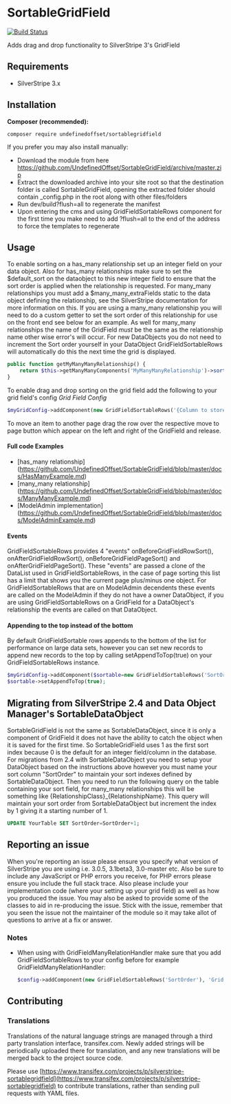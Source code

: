 SortableGridField
=================
[![Build Status](https://travis-ci.org/UndefinedOffset/SortableGridField.png)](https://travis-ci.org/UndefinedOffset/SortableGridField)

Adds drag and drop functionality to SilverStripe 3's GridField

## Requirements
* SilverStripe 3.x

## Installation
__Composer (recommended):__
```
composer require undefinedoffset/sortablegridfield
```

If you prefer you may also install manually:
* Download the module from here https://github.com/UndefinedOffset/SortableGridField/archive/master.zip
* Extract the downloaded archive into your site root so that the destination folder is called SortableGridField, opening the extracted folder should contain _config.php in the root along with other files/folders
* Run dev/build?flush=all to regenerate the manifest
* Upon entering the cms and using GridFieldSortableRows component for the first time you make need to add ?flush=all to the end of the address to force the templates to regenerate


## Usage
To enable sorting on a has_many relationship set up an integer field on your data object. Also for has_many relationships make sure to set the $default_sort on the dataobject to this new integer field to ensure that the sort order is applied when the relationship is requested. For many_many relationships you must add a $many_many_extraFields static to the data object defining the relationship, see the SilverStripe documentation for more information on this. If you are using a many_many relationship you will need to do a custom getter to set the sort order of this relationship for use on the front end see below for an example. As well for many_many relationships the name of the GridField *must* be the same as the relationship name other wise error's will occur. For new DataObjects you do not need to increment the Sort order yourself in your DataObject GridFieldSortableRows will automatically do this the next time the grid is displayed.

```php
public function getMyManyManyRelationship() {
    return $this->getManyManyComponents('MyManyManyRelationship')->sort('SortColumn');
}
```


To enable drag and drop sorting on the grid field add the following to your grid field's config
*Grid Field Config*

```php
$myGridConfig->addComponent(new GridFieldSortableRows('{Column to store sort}'));
```

To move an item to another page drag the row over the respective move to page button which appear on the left and right of the GridField and release.

#### Full code Examples
* [has_many relationship] (https://github.com/UndefinedOffset/SortableGridField/blob/master/docs/HasManyExample.md)
* [many_many relationship] (https://github.com/UndefinedOffset/SortableGridField/blob/master/docs/ManyManyExample.md)
* [ModelAdmin implementation] (https://github.com/UndefinedOffset/SortableGridField/blob/master/docs/ModelAdminExample.md)

#### Events
GridFieldSortableRows provides 4 "events" onBeforeGridFieldRowSort(), onAfterGridFieldRowSort(), onBeforeGridFieldPageSort() and onAfterGridFieldPageSort(). These "events" are passed a clone of the DataList used in GridFieldSortableRows, in the case of page sorting this list has a limit that shows you the current page plus/minus one object. For GridFieldSortableRows that are on ModelAdmin decendents these events are called on the ModelAdmin if they do not have a owner DataObject, if you are using GridFieldSortableRows on a GridField for a DataObject's relationship the events are called on that DataObject.

#### Appending to the top instead of the bottom
By default GridFieldSortable rows appends to the bottom of the list for performance on large data sets, however you can set new records to append new records to the top by calling setAppendToTop(true) on your GridFieldSortableRows instance.
```php
$myGridConfig->addComponent($sortable=new GridFieldSortableRows('SortOrder'));
$sortable->setAppendToTop(true);
```

## Migrating from SilverStripe 2.4 and Data Object Manager's SortableDataObject
SortableGridField is not the same as SortableDataObject, since it is only a component of GridField it does not have the ability to catch the object when it is saved for the first time. So SortableGridField uses 1 as the first sort index because 0 is the default for an integer field/column in the database. For migrations from 2.4 with SortableDataObject you need to setup your DataObject based on the instructions above however you must name your sort column "SortOrder" to maintain your sort indexes defined by SortableDataObject. Then you need to run the following query on the table containing your sort field, for many_many relationships this will be something like {RelationshipClass}_{RelationshipName}. This query will maintain your sort order from SortableDataObject but increment the index by 1 giving it a starting number of 1.

```sql
UPDATE YourTable SET SortOrder=SortOrder+1;
```

## Reporting an issue
When you're reporting an issue please ensure you specify what version of SilverStripe you are using i.e. 3.0.5, 3.1beta3, 3.0-master etc. Also be sure to include any JavaScript or PHP errors you receive, for PHP errors please ensure you include the full stack trace. Also please include your implementation code (where your setting up your grid field) as well as how you produced the issue. You may also be asked to provide some of the classes to aid in re-producing the issue. Stick with the issue, remember that you seen the issue not the maintainer of the module so it may take allot of questions to arrive at a fix or answer.

### Notes
* When using with GridFieldManyRelationHandler make sure that you add GridFieldSortableRows to your config before for example GridFieldManyRelationHandler:

    ```php
    $config->addComponent(new GridFieldSortableRows('SortOrder'), 'GridFieldManyRelationHandler');
    ```

## Contributing

### Translations

Translations of the natural language strings are managed through a third party translation interface, transifex.com. Newly added strings will be periodically uploaded there for translation, and any new translations will be merged back to the project source code.

Please use [https://www.transifex.com/projects/p/silverstripe-sortablegridfield](https://www.transifex.com/projects/p/silverstripe-sortablegridfield) to contribute translations, rather than sending pull requests with YAML files.
